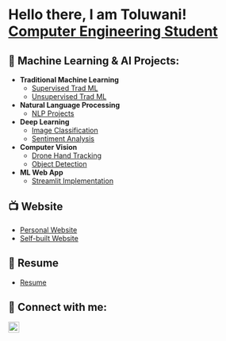 <h1>Hello there, I am Toluwani! <br/><a href="https://www.linkedin.com/in/toluwani-olukanni/">Computer Engineering Student</a></h1>

<h2>🤖 Machine Learning & AI Projects:</h2>

- <b>Traditional Machine Learning</b>
  - [Supervised Trad ML](https://github.com/Toluwani5778/Toluwani5778.github.io/tree/main/Supervised%20Trad%20ML)
  - [Unsupervised Trad ML](https://github.com/Toluwani5778/Toluwani5778.github.io)
- <b>Natural Language Processing</b>
  - [NLP Projects](https://github.com/Toluwani5778/Toluwani5778.github.io)
- <b>Deep Learning</b>
  - [Image Classification](https://github.com/Toluwani5778/Toluwani5778.github.io)
  - [Sentiment Analysis](https://github.com/Toluwani5778/Toluwani5778.github.io)
- <b>Computer Vision</b>
  - [Drone Hand Tracking](https://github.com/Toluwani5778/Toluwani5778.github.io)
  - [Object Detection](https://github.com/Toluwani5778/Toluwani5778.github.io)
- <b>ML Web App</b>
  - [Streamlit Implementation](https://github.com/Toluwani5778/Toluwani5778.github.io/tree/main/Streamlit)


<h2>📺 Website</h2>

- [Personal Website](https://github.com/Toluwani5778/Toluwani5778.github.io)
- [Self-built Website](https://github.com/Toluwani5778/Toluwani5778.github.io)

<h2>📜 Resume</h2>

- [Resume](https://norwich0-my.sharepoint.com/:b:/r/personal/tolukann_norwich_edu/Documents/Official%20Career%20Docs/Standard%20Resume/Resume%20Updated.pdf?csf=1&web=1&e=9tlOLT)
  
<h2> 🤳 Connect with me:</h2>

[<img align="left" alt="Toluwani | LinkedIn" width="22px" src="https://cdn.jsdelivr.net/npm/simple-icons@v3/icons/linkedin.svg" />][linkedin]


[linkedin]: https://www.linkedin.com/in/toluwani-olukanni/
